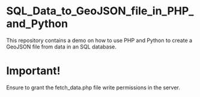 # SQL_Data_to_GeoJSON_file_in_PHP_and_Python
This repository contains a demo on how to use PHP and Python to create a GeoJSON file from data in an SQL database.

# Important!
Ensure to grant the fetch_data.php file write permissions in the server.
